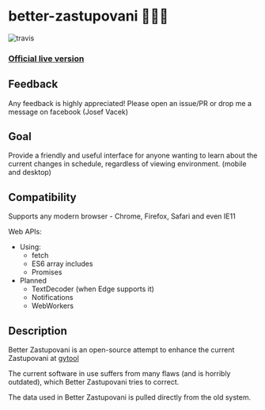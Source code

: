# better-zastupovani 📆👨‍🏫
![travis](https://api.travis-ci.org/JouzaLoL/better-zastupovani.svg)
### [Official live version](https://jouzalol.github.com/better-zastupovani)

## Feedback 
Any feedback is highly appreciated! Please open an issue/PR or drop me a message on facebook (Josef Vacek)

## Goal
Provide a friendly and useful interface for anyone wanting to learn about the current changes in schedule, regardless of viewing environment. (mobile and desktop)

## Compatibility
Supports any modern browser - Chrome, Firefox, Safari and even IE11

Web APIs:
- Using:
	- fetch
	- ES6 array includes
	- Promises
- Planned
	- TextDecoder (when Edge supports it)
	- Notifications
	- WebWorkers


## Description

Better Zastupovani is an open-source attempt to enhance the current Zastupovani at [gytool](http://suplovani.gytool.cz)

The current software in use suffers from many flaws (and is horribly outdated), which Better Zastupovani tries to correct.

The data used in Better Zastupovani is pulled directly from the old system.